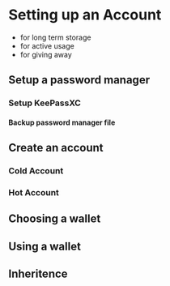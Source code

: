 # Setting up an Account

- for long term storage
- for active usage
- for giving away

## Setup a password manager

### Setup KeePassXC

#### Backup password manager file

## Create an account

### Cold Account

### Hot Account

## Choosing a wallet

## Using a wallet

## Inheritence
